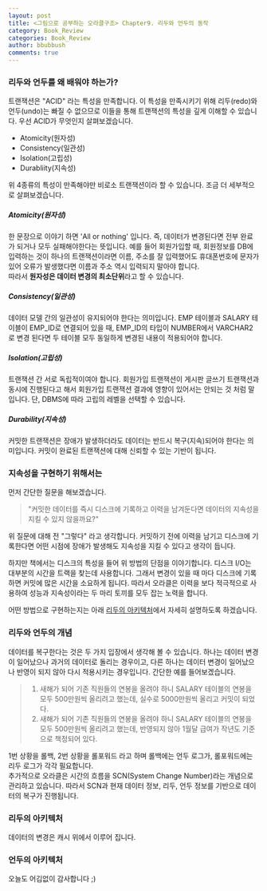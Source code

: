 ```yaml
---
layout: post
title: <그림으로 공부하는 오라클구조> Chapter9. 리두와 언두의 동작
category: Book_Review
categories: Book_Review
author: bbubbush
comments: true
---
```

### 리두와 언두를 왜 배워야 하는가?
트랜잭션은 "ACID" 라는 특성을 만족합니다. 이 특성을 만족시키기 위해 리두(redo)와 언두(undo)는 빠질 수 없으므로 이들을 통해 트랜잭션의 특성을 깊게 이해할 수 있습니다. 우선 ACID가 무엇인지 살펴보겠습니다.

* Atomicity(원자성) 
* Consistency(일관성)
* Isolation(고립성)
* Durabliity(지속성)

위 4종류의 특성이 만족해야만 비로소 트랜잭션이라 할 수 있습니다. 조금 더 세부적으로 살펴보겠습니다.

##### Atomicity(원자성)
한 문장으로 이야기 하면 'All or nothing' 입니다. 즉, 데이터가 변경된다면 전부 완료가 되거나 모두 실패해야한다는 뜻입니다. 예를 들어 회원가입할 때, 회원정보를 DB에 입력하는 것이 하나의 트랜잭션이라면 이름, 주소를 잘 입력했어도 휴대폰번호에 문자가 있어 오류가 발생했다면 이름과 주소 역시 입력되지 말아야 합니다.  
따라서 **원자성은 데이터 변경의 최소단위**라고 할 수 있습니다.

##### Consistency(일관성)
데이터 모델 간의 일관성이 유지되어야 한다는 의미입니다. EMP 테이블과 SALARY 테이블이 EMP_ID로 연결되어 있을 때, EMP_ID의 타입이 NUMBER에서 VARCHAR2로 변경 된다면 두 테이블 모두 동일하게 변경된 내용이 적용되어야 합니다. 

##### Isolation(고립성)
트랜잭션 간 서로 독립적이여야 합니다. 회원가입 트랜잭션이 게시판 글쓰기 트랜잭션과 동시에 진행된다고 해서 회원가입 트랜잭션 결과에 영향이 있어서는 안되는 것 처럼 말입니다. 단, DBMS에 따라 고립의 레벨을 선택할 수 있습니다.

##### Durability(지속성)
커밋한 트랜잭션은 장애가 발생하더라도 데이터는 반드시 복구(지속)되어야 한다는 의미입니다. 커밋이 완료된 트랜잭션에 대해 신뢰할 수 있는 기반이 됩니다.


### 지속성을 구현하기 위해서는
먼저 간단한 질문을 해보겠습니다. 
> "커밋한 데이터를 즉시 디스크에 기록하고 이력을 남겨둔다면 데이터의 지속성을 지킬 수 있지 않을까요?"

위 질문에 대해 전 "그렇다" 라고 생각합니다. 커밋하기 전에 이력을 남기고 디스크에 기록한다면 어떤 시점에 장애가 발생해도 지속성을 지킬 수 있다고 생각이 듭니다. 

하지만 책에서는 디스크의 특성을 들어 위 방법의 단점을 이야기합니다. 디스크 I/O는 대부분의 시간을 트랙을 찾는데 사용합니다. 그래서 변경이 있을 때 마다 디스크에 기록하면 커밋에 많은 시간을 소요하게 됩니다. 따라서 오라클은 이력을 보다 적극적으로 사용하여 성능과 지속성이라는 두 마리 토끼를 모두 잡는 노력을 합니다.

어떤 방법으로 구현하는지는 아래 [리두의 아키텍처](#리두의-아키텍처)에서 자세히 설명하도록 하겠습니다.


### 리두와 언두의 개념
데이터를 복구한다는 것은 두 가지 입장에서 생각해 볼 수 있습니다. 하나는 데이터 변경이 일어났으나 과거의 데이터로 돌리는 경우이고, 다른 하나는 데이터 변경이 일어났으나 반영이 되지 않아 다시 적용시키는 경우입니다. 간단한 예를 들어보겠습니다.
> 1. 새해가 되어 기존 직원들의 연봉을 올려야 하니 SALARY 테이블의 연봉을 모두 500만원씩 올리려고 했는데, 실수로 5000만원씩 올리고 커밋이 되었다.
> 2. 새해가 되어 기존 직원들의 연봉을 올려야 하니 SALARY 테이블의 연봉을 모두 500만원씩 올리려고 했는데, 반영되지 않아 1월달 급여가 작년도 기준으로 책정되어 있다.

1번 상황을 롤백, 2번 상황을 롤포워드 라고 하며 롤백에는 언두 로그가, 롤포워드에는 리두 로그가 각각 필요합니다.  
추가적으로 오라클은 시간의 흐름을 SCN(System Change Number)라는 개념으로 관리하고 있습니다. 따라서 SCN과 현재 데이터 정보, 리두, 언두 정보를 기반으로 데이터의 복구가 진행됩니다.

### 리두의 아키텍처
데이터의 변경은 캐시 위에서 이루어 집니다. 

### 언두의 아키텍처





오늘도 어김없이 감사합니다 ;)
